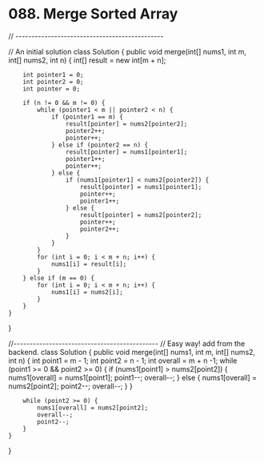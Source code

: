# 088. Merge Sorted Array

// ----------------------------------------------

// An initial solution class Solution { public void merge\(int\[\] nums1, int m, int\[\] nums2, int n\) { int\[\] result = new int\[m + n\];

```text
    int pointer1 = 0;
    int pointer2 = 0;
    int pointer = 0;

    if (n != 0 && m != 0) {
        while (pointer1 < m || pointer2 < n) {
            if (pointer1 == m) {
                result[pointer] = nums2[pointer2];
                pointer2++;
                pointer++;
            } else if (pointer2 == n) {
                result[pointer] = nums1[pointer1];
                pointer1++;
                pointer++;
            } else {
                if (nums1[pointer1] < nums2[pointer2]) {
                    result[pointer] = nums1[pointer1];
                    pointer++;
                    pointer1++;
                } else {
                    result[pointer] = nums2[pointer2];
                    pointer++;
                    pointer2++;
                }
            }   
        }
        for (int i = 0; i < m + n; i++) {
            nums1[i] = result[i];
        }
    } else if (m == 0) {
        for (int i = 0; i < m + n; i++) {
            nums1[i] = nums2[i];
        }
    }    
}
```

}

//--------------------------------------------- // Easy way! add from the backend. class Solution { public void merge\(int\[\] nums1, int m, int\[\] nums2, int n\) { int point1 = m - 1; int point2 = n - 1; int overall = m + n -1; while \(point1 &gt;= 0 && point2 &gt;= 0\) { if \(nums1\[point1\] &gt; nums2\[point2\]\) { nums1\[overall\] = nums1\[point1\]; point1--; overall--; } else { nums1\[overall\] = nums2\[point2\]; point2--; overall--; } }

```text
    while (point2 >= 0) {
        nums1[overall] = nums2[point2];
        overall--;
        point2--;
    }
}
```

}

